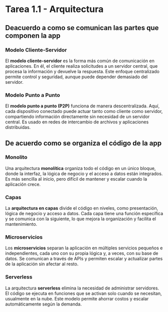 # Tarea 1.1 - Arquitectura

## Deacuerdo a como se comunican las partes que componen la app

### Modelo Cliente-Servidor
El **modelo cliente-servidor** es la forma más común de comunicación en aplicaciones. En él, el cliente realiza solicitudes a un servidor central, que procesa la información y devuelve la respuesta. Este enfoque centralizado permite control y seguridad, aunque puede depender demasiado del servidor.


### Modelo Punto a  Punto
El **modelo punto a punto (P2P)** funciona de manera descentralizada. Aquí, cada dispositivo conectado puede actuar tanto como cliente como servidor, compartiendo información directamente sin necesidad de un servidor central. Es usado en redes de intercambio de archivos y aplicaciones distribuidas.

## De acuerdo como se organiza el código de la app

### Monolito

Una arquitectura **monolítica** organiza todo el código en un único bloque, donde la interfaz, la lógica de negocio y el acceso a datos están integrados. Es más sencilla al inicio, pero difícil de mantener y escalar cuando la aplicación crece.

### Capas

La **arquitectura en capas** divide el código en niveles, como presentación, lógica de negocio y acceso a datos. Cada capa tiene una función específica y se comunica con la siguiente, lo que mejora la organización y facilita el mantenimiento.

### Microservicios

Los **microservicios** separan la aplicación en múltiples servicios pequeños e independientes, cada uno con su propia lógica y, a veces, con su base de datos. Se comunican a través de APIs y permiten escalar y actualizar partes de la aplicación sin afectar al resto.

### Serverless

La arquitectura **serverless** elimina la necesidad de administrar servidores. El código se ejecuta en funciones que se activan solo cuando se necesitan, usualmente en la nube. Este modelo permite ahorrar costos y escalar automáticamente según la demanda.
